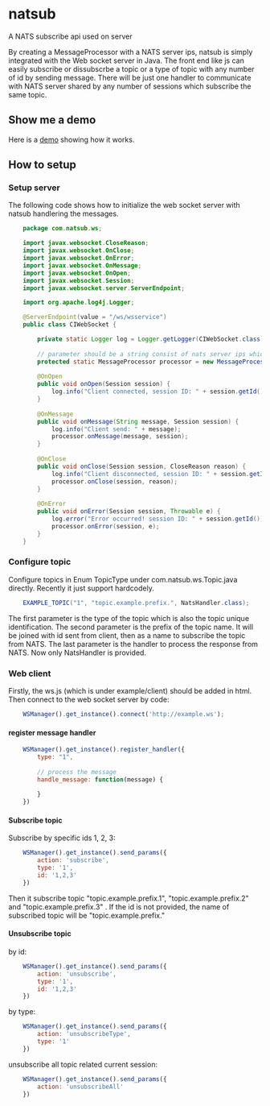 # natsub
A NATS subscribe api used on server

By creating a MessageProcessor with a NATS server ips, natsub is simply integrated with the Web socket server in Java. The front end like js can easily subscribe or dissubscrbe a topic or a type of topic with any number of id by sending message. There will be just one handler to communicate with NATS server shared by any number of sessions which subscribe the same topic.

## Show me a demo
Here is a [demo](https://github.com/wu8685/natsub/blob/master/example/README.md) showing how it works.

## How to setup
### Setup server
The following code shows how to initialize the web socket server with natsub handlering the messages.
```java
	package com.natsub.ws;

	import javax.websocket.CloseReason;
	import javax.websocket.OnClose;
	import javax.websocket.OnError;
	import javax.websocket.OnMessage;
	import javax.websocket.OnOpen;
	import javax.websocket.Session;
	import javax.websocket.server.ServerEndpoint;

	import org.apache.log4j.Logger;

	@ServerEndpoint(value = "/ws/wsservice")
	public class CIWebSocket {

		private static Logger log = Logger.getLogger(CIWebSocket.class);
		
		// parameter should be a string consist of nats server ips which is joined by ';'
		protected static MessageProcessor processor = new MessageProcessor("http://1.1.1.1:4222;http://2.2.2.2:4222");
		
		@OnOpen
		public void onOpen(Session session) {
			log.info("Client connected, session ID: " + session.getId());
		}
		
		@OnMessage
		public void onMessage(String message, Session session) {
			log.info("Client send: " + message);
			processor.onMessage(message, session);
		}
		
		@OnClose
		public void onClose(Session session, CloseReason reason) {
			log.info("Client disconnected, session ID: " + session.getId());
			processor.onClose(session, reason);
		}
		
		@OnError
		public void onError(Session session, Throwable e) {
			log.error("Error occurred! session ID: " + session.getId());
			processor.onError(session, e);
		}
	}
```
### Configure topic
Configure topics in Enum TopicType under com.natsub.ws.Topic.java directly. Recently it just support hardcodely.
```java
    EXAMPLE_TOPIC("1", "topic.example.prefix.", NatsHandler.class);
```
The first parameter is the type of the topic which is also the topic unique identification.
The second parameter is the prefix of the topic name. It will be joined with id sent from client, then as a name to subscribe the topic from NATS. 
The last parameter is the handler to process the response from NATS. Now only NatsHandler is provided.

### Web client
Firstly, the ws.js (which is under example/client) should be added in html.
Then connect to the web socket server by code:
```javascript
	WSManager().get_instance().connect('http://example.ws');
```
#### register message handler
```javascript
	WSManager().get_instance().register_handler({
		type: "1",
		
		// process the message
		handle_message: function(message) {
		
		}
	})
```
#### Subscribe topic
Subscribe by specific ids 1, 2, 3:
```javascript
	WSManager().get_instance().send_params({
		action: 'subscribe',
		type: '1',
		id: '1,2,3'
	})
```
Then it subscribe topic "topic.example.prefix.1", "topic.example.prefix.2" and "topic.example.prefix.3" . If the id is not provided, the name of subscribed topic will be "topic.example.prefix."
#### Unsubscribe topic
by id:
```javascript
	WSManager().get_instance().send_params({
		action: 'unsubscribe',
		type: '1',
		id: '1,2,3'
	})
```
by type:
```javascript
	WSManager().get_instance().send_params({
		action: 'unsubscribeType',
		type: '1'
	})
```
unsubscribe all topic related current session:
```javascript
	WSManager().get_instance().send_params({
		action: 'unsubscribeAll'
	})
```
